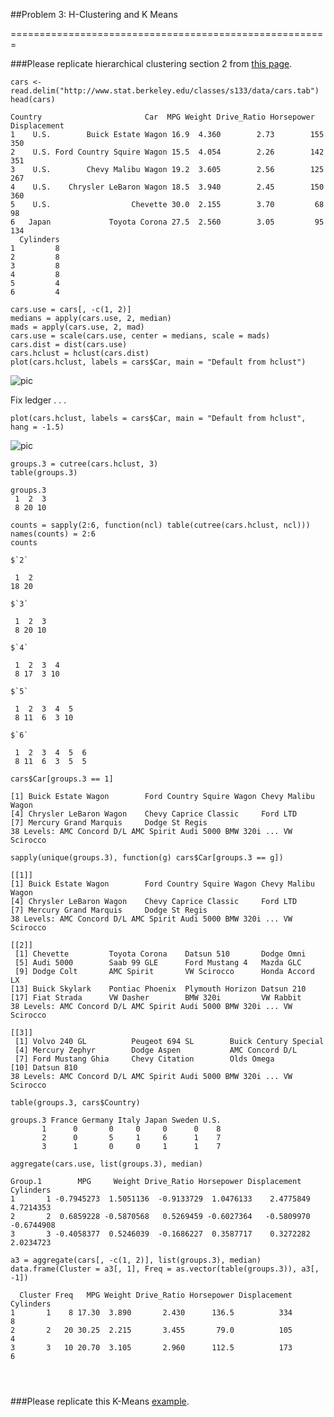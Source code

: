 ##Problem 3: H-Clustering and K Means 

=======================================================

###Please replicate hierarchical clustering section 2 from [this page](http://www.stat.berkeley.edu/classes/s133/Cluster2a.html).

```{r}
cars <- read.delim("http://www.stat.berkeley.edu/classes/s133/data/cars.tab")
head(cars)
```

```
Country                       Car  MPG Weight Drive_Ratio Horsepower Displacement
1    U.S.        Buick Estate Wagon 16.9  4.360        2.73        155          350
2    U.S. Ford Country Squire Wagon 15.5  4.054        2.26        142          351
3    U.S.        Chevy Malibu Wagon 19.2  3.605        2.56        125          267
4    U.S.    Chrysler LeBaron Wagon 18.5  3.940        2.45        150          360
5    U.S.                  Chevette 30.0  2.155        3.70         68           98
6   Japan             Toyota Corona 27.5  2.560        3.05         95          134
  Cylinders
1         8
2         8
3         8
4         8
5         4
6         4
```

```{r}
cars.use = cars[, -c(1, 2)]
medians = apply(cars.use, 2, median)
mads = apply(cars.use, 2, mad)
cars.use = scale(cars.use, center = medians, scale = mads)
cars.dist = dist(cars.use)
cars.hclust = hclust(cars.dist)
plot(cars.hclust, labels = cars$Car, main = "Default from hclust")
```

![pic](http://patellis.files.wordpress.com/2014/04/rplot2.png)

Fix ledger . . .

```{r}
plot(cars.hclust, labels = cars$Car, main = "Default from hclust", hang = -1.5)
```

![pic](http://patellis.files.wordpress.com/2014/04/rplot011.png)

```{r}
groups.3 = cutree(cars.hclust, 3)
table(groups.3)
```

```
groups.3
 1  2  3 
 8 20 10 
```

```{r}
counts = sapply(2:6, function(ncl) table(cutree(cars.hclust, ncl)))
names(counts) = 2:6
counts
```

```
$`2`

 1  2 
18 20 

$`3`

 1  2  3 
 8 20 10 

$`4`

 1  2  3  4 
 8 17  3 10 

$`5`

 1  2  3  4  5 
 8 11  6  3 10 

$`6`

 1  2  3  4  5  6 
 8 11  6  3  5  5 
```

```{r}
cars$Car[groups.3 == 1]
```

```
[1] Buick Estate Wagon        Ford Country Squire Wagon Chevy Malibu Wagon       
[4] Chrysler LeBaron Wagon    Chevy Caprice Classic     Ford LTD                 
[7] Mercury Grand Marquis     Dodge St Regis           
38 Levels: AMC Concord D/L AMC Spirit Audi 5000 BMW 320i ... VW Scirocco
```

```{r}
sapply(unique(groups.3), function(g) cars$Car[groups.3 == g])
```

```
[[1]]
[1] Buick Estate Wagon        Ford Country Squire Wagon Chevy Malibu Wagon       
[4] Chrysler LeBaron Wagon    Chevy Caprice Classic     Ford LTD                 
[7] Mercury Grand Marquis     Dodge St Regis           
38 Levels: AMC Concord D/L AMC Spirit Audi 5000 BMW 320i ... VW Scirocco

[[2]]
 [1] Chevette         Toyota Corona    Datsun 510       Dodge Omni      
 [5] Audi 5000        Saab 99 GLE      Ford Mustang 4   Mazda GLC       
 [9] Dodge Colt       AMC Spirit       VW Scirocco      Honda Accord LX 
[13] Buick Skylark    Pontiac Phoenix  Plymouth Horizon Datsun 210      
[17] Fiat Strada      VW Dasher        BMW 320i         VW Rabbit       
38 Levels: AMC Concord D/L AMC Spirit Audi 5000 BMW 320i ... VW Scirocco

[[3]]
 [1] Volvo 240 GL          Peugeot 694 SL        Buick Century Special
 [4] Mercury Zephyr        Dodge Aspen           AMC Concord D/L      
 [7] Ford Mustang Ghia     Chevy Citation        Olds Omega           
[10] Datsun 810           
38 Levels: AMC Concord D/L AMC Spirit Audi 5000 BMW 320i ... VW Scirocco
```

```{r}
table(groups.3, cars$Country)
```

```
groups.3 France Germany Italy Japan Sweden U.S.
       1      0       0     0     0      0    8
       2      0       5     1     6      1    7
       3      1       0     0     1      1    7
```

```{r}
aggregate(cars.use, list(groups.3), median)
```

```
Group.1        MPG     Weight Drive_Ratio Horsepower Displacement  Cylinders
1       1 -0.7945273  1.5051136  -0.9133729  1.0476133    2.4775849  4.7214353
2       2  0.6859228 -0.5870568   0.5269459 -0.6027364   -0.5809970 -0.6744908
3       3 -0.4058377  0.5246039  -0.1686227  0.3587717    0.3272282  2.0234723
```

```{r}
a3 = aggregate(cars[, -c(1, 2)], list(groups.3), median)
data.frame(Cluster = a3[, 1], Freq = as.vector(table(groups.3)), a3[, -1])
```

```
  Cluster Freq   MPG Weight Drive_Ratio Horsepower Displacement Cylinders
1       1    8 17.30  3.890       2.430      136.5          334         8
2       2   20 30.25  2.215       3.455       79.0          105         4
3       3   10 20.70  3.105       2.960      112.5          173         6
```

```{r}

```

```{r}

```

```{r}

```






###Please replicate this K-Means [example](http://www.r-statistics.com/2013/08/k-means-clustering-from-r-in-action/). 



